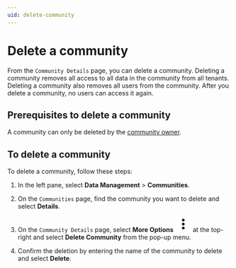 ```yaml
---
uid: delete-community
---
```


# Delete a community

From the `Community Details` page, you can delete a community. Deleting a community removes all access to all data in the community from all tenants. Deleting a community also removes all users from the community. After you delete a community, no users can access it again.

## Prerequisites to delete a community

A community can only be deleted by the [community owner](xref:ccRoles#community-administrators-preview).

## To delete a community

To delete a community, follow these steps:

1. In the left pane, select **Data Management** > **Communities**.

1. On the `Communities` page, find the community you want to delete and select **Details**.

1. On the `Community Details` page, select **More Options** ![More Options](../_icons/dots-vertical.svg "More Options") at the top-right and select **Delete Community** from the pop-up menu.

1. Confirm the deletion by entering the name of the community to delete and select **Delete**.

